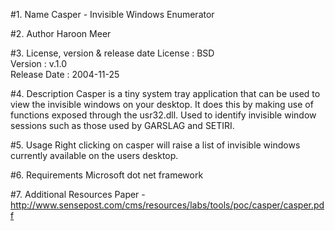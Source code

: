 #1. Name
Casper - Invisible Windows Enumerator

#2. Author
Haroon Meer

#3. License, version & release date
License : BSD  
Version : v.1.0  
Release Date : 2004-11-25

#4. Description
Casper is a tiny system tray application that can be used to view the invisible windows on
your desktop. It does this by making use of functions exposed through the usr32.dll.
Used to identify invisible window sessions such as those used by GARSLAG and SETIRI.

#5. Usage
Right clicking on casper will raise a list of invisible windows currently available on the users desktop.

#6. Requirements
Microsoft dot net framework

#7. Additional Resources
Paper - http://www.sensepost.com/cms/resources/labs/tools/poc/casper/casper.pdf
